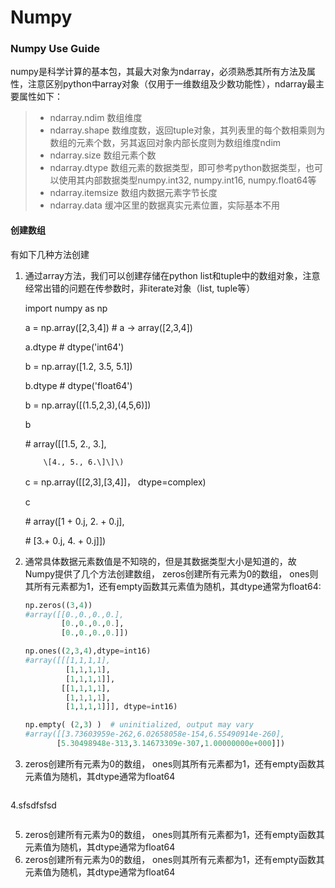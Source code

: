 # Numpy

### Numpy Use Guide

numpy是科学计算的基本包，其最大对象为ndarray，必须熟悉其所有方法及属性，注意区别python中array对象（仅用于一维数组及少数功能性），ndarray最主要属性如下：

> * ndarray.ndim  数组维度
> * ndarray.shape 数维度数，返回tuple对象，其列表里的每个数相乘则为数组的元素个数，另其返回对象内部长度则为数组维度ndim
> * ndarray.size    数组元素个数
> * ndarray.dtype  数组元素的数据类型，即可参考python数据类型，也可以使用其内部数据类型numpy.int32, numpy.int16, numpy.float64等
> * ndarray.itemsize     数组内数据元素字节长度
> * ndarray.data   缓冲区里的数据真实元素位置，实际基本不用

#### 创建数组

有如下几种方法创建

1. 通过array方法，我们可以创建存储在python list和tuple中的数组对象，注意经常出错的问题在传参数时，非iterate对象（list, tuple等）

   import numpy as np

   a = np.array\(\[2,3,4\]\)   \# a  -&gt; array\(\[2,3,4\]\)

   a.dtype      \# dtype\('int64'\)

   b = np.array\(\[1.2, 3.5, 5.1\]\)    

   b.dtype      \# dtype\('float64'\)



   b = np.array\(\[\(1.5,2,3\),\(4,5,6\)\]\)

   b

   \# array\(\[\[1.5, 2., 3.\],

           \[4., 5., 6.\]\]\)



   c = np.array\(\[\[2,3\],\[3,4\]\]， dtype=complex\)

   c

   \# array\(\[1 + 0.j, 2. + 0.j\],

   \#       \[3.+ 0.j, 4. + 0.j\]\]\)

2. 通常具体数据元素数值是不知晓的，但是其数据类型大小是知道的，故Numpy提供了几个方法创建数组， zeros创建所有元素为0的数组， ones则其所有元素都为1，还有empty函数其元素值为随机，其dtype通常为float64:

   ```py
   np.zeros((3,4))
   #array([[0.,0.,0.,0.],
           [0.,0.,0.,0.],
           [0.,0.,0.,0.]])

   np.ones((2,3,4),dtype=int16)
   #array([[[1,1,1,1],
            [1,1,1,1],
            [1,1,1,1]],
           [[1,1,1,1],
            [1,1,1,1],
            [1,1,1,1]]], dtype=int16)

   np.empty( (2,3) )  # uninitialized, output may vary
   #array([[3.73603959e-262,6.02658058e-154,6.55490914e-260],
          [5.30498948e-313,3.14673309e-307,1.00000000e+000]])
   ```

3. zeros创建所有元素为0的数组， ones则其所有元素都为1，还有empty函数其元素值为随机，其dtype通常为float64
   ```py
   ```
4.sfsdfsfsd
   ```py
   ```    
5. zeros创建所有元素为0的数组， ones则其所有元素都为1，还有empty函数其元素值为随机，其dtype通常为float64
6. zeros创建所有元素为0的数组， ones则其所有元素都为1，还有empty函数其元素值为随机，其dtype通常为float64



